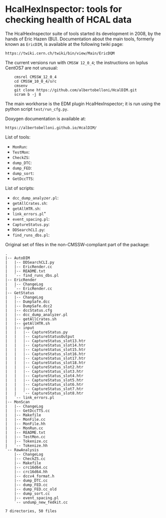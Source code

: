 # HcalHexInspector: tools for checking health of HCAL data

The HcalHexInspector suite of tools started its development in 2008, by the hands of Eric Hazen (BU). Documentation about the main tools, formerly known as `EricDIM`, is available at the following twiki page:

    https://twiki.cern.ch/twiki/bin/view/Main/EricDQM

The current versions run with `CMSSW 12_0_4`; the instructions on lxplus CentOS7 are not unusual:

```
	cmsrel CMSSW_12_0_4
	cd CMSSW_10_0_4/src
	cmsenv
	git clone https://github.com/albertobelloni/HcalDIM.git
	scram b -j 8
```

The main workhorse is the EDM plugin HcalHexInspector; it is run using the python script `test/run_cfg.py`.

Doxygen documentation is available at:

    https://albertobelloni.github.io/HcalDIM/

List of tools:

- `MonRun`:
- `TestMon`:
- `CheckZS`:
- `dump_DTC`:
- `dump_FED`:
- `dump_sort`:
- `GetDccTTS`:

List of scripts:

- `dcc_dump_analyzer.pl`:
- `getAllCrates.sh`:
- `getAllHTR.sh`:
- `link_errors.pl`"
- `event_spacing.pl`:
- `CaptureStatus.py`:
- `DDSearchCLI.py`:
- `find_runs_dbs.pl`:

Original set of files in the non-CMSSW-compliant part of the package:

```
.
|-- AutoDIM
|   |-- DDSearchCLI.py
|   |-- EricRender.cc
|   |-- README.txt
|   `-- find_runs_dbs.pl
|-- EricRender
|   |-- ChangeLog
|   `-- EricRender.cc
|-- GetStatus
|   |-- ChangeLog
|   |-- DumpSafe.dcc
|   |-- DumpSafe.dcc2
|   |-- dccStatus.cfg
|   |-- dcc_dump_analyzer.pl
|   |-- getAllCrates.sh
|   |-- getAllHTR.sh
|   |-- input
|   |   |-- CaptureStatus.py
|   |   |-- CaptureStatusOutput
|   |   |-- CaptureStatus_slot13.htr
|   |   |-- CaptureStatus_slot14.htr
|   |   |-- CaptureStatus_slot15.htr
|   |   |-- CaptureStatus_slot16.htr
|   |   |-- CaptureStatus_slot17.htr
|   |   |-- CaptureStatus_slot18.htr
|   |   |-- CaptureStatus_slot2.htr
|   |   |-- CaptureStatus_slot3.htr
|   |   |-- CaptureStatus_slot4.htr
|   |   |-- CaptureStatus_slot5.htr
|   |   |-- CaptureStatus_slot6.htr
|   |   |-- CaptureStatus_slot7.htr
|   |   `-- CaptureStatus_slot8.htr
|   `-- link_errors.pl
|-- MonScan
|   |-- ChangeLog
|   |-- GetDccTTS.cc
|   |-- Makefile
|   |-- MonFile.cc
|   |-- MonFile.hh
|   |-- MonRun.cc
|   |-- README.txt
|   |-- TestMon.cc
|   |-- Tokenize.cc
|   `-- Tokenize.hh
`-- RawAnalysis
    |-- ChangeLog
    |-- CheckZS.cc
    |-- Makefile
    |-- crc16d64.cc
    |-- crc16d64.hh
    |-- dccv4_format.h
    |-- dump_DTC.cc
    |-- dump_FED.cc
    |-- dump_FED.cc_old
    |-- dump_sort.cc
    |-- event_spacing.pl
    `-- undump_new_fedkit.cc

7 directories, 50 files
```
